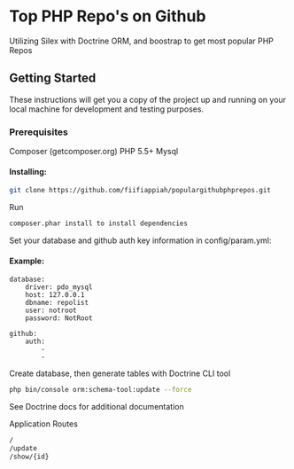 # Top PHP Repo's on Github
Utilizing Silex with Doctrine ORM, and boostrap to get most popular PHP Repos

## Getting Started
These instructions will get you a copy of the project up and running on your local machine for development and testing purposes.

### Prerequisites
Composer (getcomposer.org)
PHP 5.5+
Mysql

#### Installing:
```bash
git clone https://github.com/fiifiappiah/populargithubphprepos.git
```

Run
```bash
composer.phar install to install dependencies
```


Set your database and github auth key information in config/param.yml:

#### Example:
```
database:
    driver: pdo_mysql
    host: 127.0.0.1
    dbname: repolist
    user: notroot
    password: NotRoot

github:
    auth:
        -
        -
```

Create database, then generate tables with Doctrine CLI tool
```bash
php bin/console orm:schema-tool:update --force
```

See Doctrine docs for additional documentation

Application Routes
```bash
/
/update
/show/{id}
```
